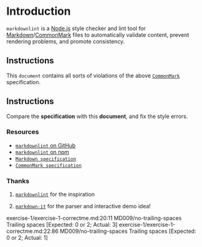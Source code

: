 # Introduction

`markdownlint` is a [Node.js](https://nodejs.org/) style checker and lint tool for [Markdown](https://en.wikipedia.org/wiki/Markdown)/[CommonMark](https://commonmark.org/) files to automatically validate content, prevent rendering problems, and promote consistency.

## Instructions

This `document` contains all sorts of violations of the above [`CommonMark`](https://commonmark.org/) specification.

## Instructions

Compare the **specification** with this **document**, and fix the style errors.

### Resources

* [`markdownlint` on GitHub](https://github.com/DavidAnson/markdownlint)
* [`markdownlint` on npm](https://www.npmjs.com/package/markdownlint)
* [`Markdown specification`](https://daringfireball.net/projects/markdown/)
* [`CommonMark specification`](https://commonmark.org/)

### Thanks

1. [`markdownlint`](https://github.com/markdownlint/markdownlint) for the inspiration

2. [`markdown-it`](https://github.com/markdown-it/markdown-it) for the parser and interactive demo idea!

exercise-1/exercise-1-correctme.md:20:11 MD009/no-trailing-spaces Trailing spaces [Expected: 0 or 2; Actual: 3]
exercise-1/exercise-1-correctme.md:22:86 MD009/no-trailing-spaces Trailing spaces [Expected: 0 or 2; Actual: 1]
